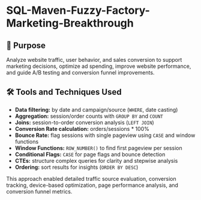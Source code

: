 # SQL-Maven-Fuzzy-Factory-Marketing-Breakthrough

## 🧠 Purpose
Analyze website traffic, user behavior, and sales conversion to support marketing decisions, optimize ad spending, improve website performance, and guide A/B testing and conversion funnel improvements.

## 🛠️ Tools and Techniques Used
- **Data filtering:** by date and campaign/source (`WHERE`, date casting)
- **Aggregation:** session/order counts with `GROUP BY` and `COUNT`
- **Joins:** session-to-order conversion analysis (`LEFT JOIN`)
- **Conversion Rate calculation:** orders/sessions * 100%
- **Bounce Rate:** flag sessions with single pageview using `CASE` and window functions
- **Window Functions:** `ROW_NUMBER()` to find first pageview per session
- **Conditional Flags:** `CASE` for page flags and bounce detection
- **CTEs:** structure complex queries for clarity and stepwise analysis
- **Ordering:** sort results for insights (`ORDER BY DESC`)

This approach enabled detailed traffic source evaluation, conversion tracking, device-based optimization, page performance analysis, and conversion funnel metrics.
